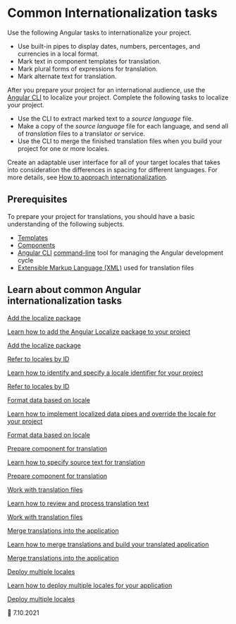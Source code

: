 # Common Internationalization tasks

Use the following Angular tasks to internationalize your project.

-   Use built-in pipes to display dates, numbers, percentages, and currencies in a local format.
-   Mark text in component templates for translation.
-   Mark plural forms of expressions for translation.
-   Mark alternate text for translation.

After you prepare your project for an international audience, use the [Angular CLI][aioclimain] to localize your project.
Complete the following tasks to localize your project.

-   Use the CLI to extract marked text to a _source language_ file.
-   Make a copy of the _source language_ file for each language, and send all of _translation_ files to a translator or service.
-   Use the CLI to merge the finished translation files when you build your project for one or more locales.

<div class="alert is-helpful">

Create an adaptable user interface for all of your target locales that takes into consideration the differences in spacing for different languages.
For more details, see [How to approach internationalization][thinkwithgooglemarketfinderintlenusguidehowtoapproachi18noverview].

</div>

## Prerequisites

To prepare your project for translations, you should have a basic understanding of the following subjects.

-   [Templates][aioguideglossarytemplate]
-   [Components][aioguideglossarycomponent]
-   [Angular CLI][aioclimain] [command-line][aioguideglossarycommandlineinterfacecli] tool for managing the Angular development cycle
-   [Extensible Markup Language (XML)][w3xml] used for translation files

## Learn about common Angular internationalization tasks

<div class="card-container">
    <a href="guide/i18n-common-add-package" class="docs-card" title="Add the localize package">
        <section>Add the localize package</section>
        <p>Learn how to add the Angular Localize package to your project</p>
        <p class="card-footer">Add the localize package</p>
    </a>
    <a href="guide/i18n-common-locale-id" class="docs-card" title="Refer to locales by ID">
        <section>Refer to locales by ID</section>
        <p>Learn how to identify and specify a locale identifier for your project</p>
        <p class="card-footer">Refer to locales by ID</p>
    </a>
    <a href="guide/i18n-common-format-data-locale" class="docs-card" title="Format data based on locale">
        <section>Format data based on locale</section>
        <p>Learn how to implement localized data pipes and override the locale for your project</p>
        <p class="card-footer">Format data based on locale</p>
    </a>
    <a href="guide/i18n-common-prepare" class="docs-card" title="Prepare component for translation">
        <section>Prepare component for translation</section>
        <p>Learn how to specify source text for translation</p>
        <p class="card-footer">Prepare component for translation</p>
    </a>
    <a href="guide/i18n-common-translation-files" class="docs-card" title="Work with translation files">
        <section>Work with translation files</section>
        <p>Learn how to review and process translation text</p>
        <p class="card-footer">Work with translation files</p>
    </a>
    <a href="guide/i18n-common-merge" class="docs-card" title="Merge translations into the application">
        <section>Merge translations into the application</section>
        <p>Learn how to merge translations and build your translated application</p>
        <p class="card-footer">Merge translations into the application</p>
    </a>
    <a href="guide/i18n-common-deploy" class="docs-card" title="Deploy multiple locales">
        <section>Deploy multiple locales</section>
        <p>Learn how to deploy multiple locales for your application</p>
        <p class="card-footer">Deploy multiple locales</p>
    </a>
</div>

<!-- links -->

[aioclimain]: cli 'CLI Overview and Command Reference | Angular'
[aioguideglossarycommandlineinterfacecli]: guide/glossary#command-line-interface-cli 'command-line interface (CLI) - Glossary | Angular'
[aioguideglossarycomponent]: guide/glossary#component 'component - Glossary | Angular'
[aioguideglossarytemplate]: guide/glossary#template 'template - Glossary | Angular'

<!-- external links -->

[thinkwithgooglemarketfinderintlenusguidehowtoapproachi18noverview]: https://marketfinder.thinkwithgoogle.com/intl/en_us/guide/how-to-approach-i18n#overview 'Overview - How to approach internationalization | Market Finder | Think with Google'
[w3xml]: https://www.w3.org/XML 'Extensible Markup Language (XML) | W3C'

<!-- end links -->

:date: 7.10.2021
